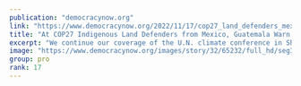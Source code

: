 ```yaml
---
publication: "democracynow.org"
link: "https://www.democracynow.org/2022/11/17/cop27_land_defenders_mexico_guatemala_green"
title: "At COP27 Indigenous Land Defenders from Mexico, Guatemala Warn “Green Capitalism” Creates Violence"
excerpt: "We continue our coverage of the U.N. climate conference in Sharm el-Sheikh, Egypt, by asking what Indigenous leaders at the frontlines of the climate crisis are calling for from world leaders. We spea"
image: "https://www.democracynow.org/images/story/32/65232/full_hd/seg3-futuros-indegenas.jpg"
group: pro
rank: 17
---
```

